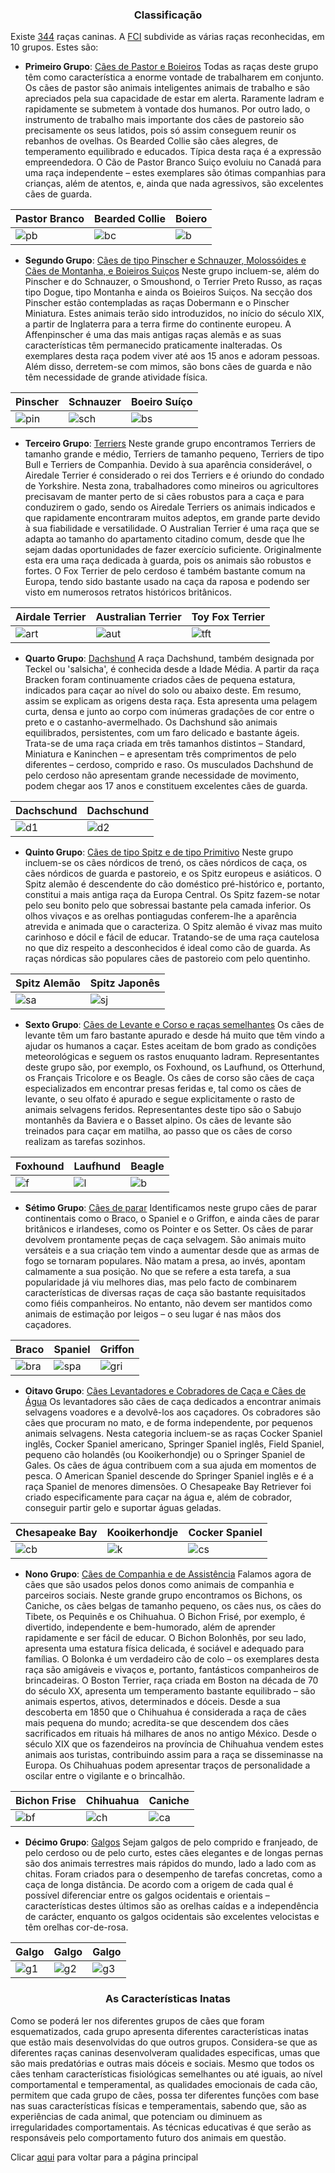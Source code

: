 <h3 style="text-align:center"> Classificação </h3>

Existe [344](https://en.wikipedia.org/wiki/List_of_dog_breeds) raças caninas. A [FCI](https://fci.be/en) subdivide as várias raças reconhecidas, em 10 grupos. Estes são: 

- **Primeiro Grupo**: [Cães de Pastor e Boieiros](https://www.fci.be/en/nomenclature/1-Sheepdogs-and-Cattledogs-except-Swiss-Cattledogs.html)
Todas as raças deste grupo têm como característica a enorme vontade de trabalharem em conjunto. Os cães de pastor são animais inteligentes animais de trabalho e são apreciados pela sua capacidade de estar em alerta. Raramente ladram e rapidamente se submetem à vontade dos humanos. Por outro lado, o instrumento de trabalho mais importante dos cães de pastoreio são precisamente os seus latidos, pois só assim conseguem reunir os rebanhos de ovelhas. Os Bearded Collie são cães alegres, de temperamento equilibrado e educados. Típica desta raça é a expressão empreendedora. O Cão de Pastor Branco Suiço evoluiu no  Canadá para uma raça independente – estes exemplares são ótimas companhias para crianças, além de atentos, e, ainda que nada agressivos, são excelentes cães de guarda.


| Pastor Branco | Bearded Collie | Boiero | 
| --- | --- | --- |
| ![pb](../imagens/caes/pastor_branco_suico.png) | ![bc](../imagens/caes/bearded_collie.png) | ![b](../imagens/caes/boeiro.png) |


- **Segundo Grupo**: [Cães de tipo Pinscher e Schnauzer, Molossóides e Cães de Montanha, e Boieiros Suiços](https://www.fci.be/en/nomenclature/2-Pinscher-and-Schnauzer-Molossoid-and-Swiss-Mountain-and-Cattledogs.html)
Neste grupo incluem-se, além do Pinscher e do Schnauzer, o Smoushond, o Terrier Preto Russo, as raças tipo Dogue, tipo Montanha e ainda os Boieiros Suiços. Na secção dos Pinscher estão contempladas as raças  Dobermann e o Pinscher Miniatura. Estes animais terão sido introduzidos, no início do século XIX, a partir de Inglaterra para a terra firme do continente europeu. A Affenpinscher é uma das mais antigas raças alemãs e as suas características têm permanecido praticamente inalteradas. Os exemplares desta raça podem viver até aos 15 anos e adoram pessoas. Além disso, derretem-se com mimos, são bons cães de guarda e não têm necessidade de grande atividade física.

| Pinscher | Schnauzer | Boeiro Suíço | 
| --- | --- | --- | 
| ![pin](../imagens/caes/pinscher.png) | ![sch](../imagens/caes/schnauzer.png) | ![bs](../imagens/caes/boeiro_suico.png) | 


- **Terceiro Grupo**: [Terriers](https://www.fci.be/en/nomenclature/3-Terriers.html)
Neste grande grupo encontramos Terriers de tamanho grande e médio, Terriers de tamanho pequeno, Terriers de tipo Bull e Terriers de Companhia. Devido à sua aparência considerável, o Airedale Terrier é considerado o rei dos Terriers e é oriundo do condado de Yorkshire. Nesta zona, trabalhadores como mineiros ou agricultores precisavam de manter perto de si cães robustos para a caça e para conduzirem o gado, sendo os Airedale Terriers os animais indicados e que rapidamente encontraram muitos adeptos, em grande parte devido à sua fiabilidade e versatilidade. O Australian Terrier é uma raça que se adapta ao tamanho do apartamento citadino comum, desde que lhe sejam dadas oportunidades de fazer exercício suficiente. Originalmente esta era uma raça dedicada à guarda, pois os animais são robustos e fortes. O Fox Terrier de pelo cerdoso é também bastante comum na Europa, tendo sido bastante usado na caça da raposa e podendo ser visto em numerosos retratos históricos britânicos.

| Airdale Terrier | Australian Terrier | Toy Fox Terrier | 
| --- | --- | --- | 
| ![art](../imagens/caes/airdaleter.png) | ![aut](../imagens/caes/australianter.png) | ![tft](../imagens/caes/toyfoxter.png)

- **Quarto Grupo**: [Dachshund](https://www.fci.be/en/nomenclature/4-Dachshunds.html)
A raça Dachshund, também designada por Teckel ou 'salsicha', é conhecida desde a Idade Média. A partir da raça Bracken foram continuamente criados cães de pequena estatura, indicados para caçar ao nível do solo ou abaixo deste. Em resumo, assim se explicam as origens desta raça. Esta apresenta uma pelagem curta, densa e junto ao corpo com inúmeras gradações de cor entre o preto e o castanho-avermelhado. Os Dachshund são animais equilibrados, persistentes, com um faro delicado e bastante ágeis. Trata-se de uma raça criada em três tamanhos distintos – Standard, Miniatura e Kaninchen – e apresentam três comprimentos de pelo diferentes – cerdoso, comprido e raso. Os musculados Dachshund de pelo cerdoso não apresentam grande necessidade de movimento, podem chegar aos 17 anos e constituem excelentes cães de guarda.

| Dachschund | Dachschund | 
| ---  | --- |
| ![d1](../imagens/caes/dachshund.png) | ![d2](../imagens/caes/dachschund2.png) | 


- **Quinto Grupo**: [Cães de tipo Spitz e de tipo Primitivo](https://www.fci.be/en/nomenclature/5-Spitz-and-primitive-types.html)
Neste grupo incluem-se os cães nórdicos de trenó, os cães nórdicos de caça, os cães nórdicos de guarda e pastoreio, e os Spitz europeus e asiáticos. O Spitz alemão é descendente do cão doméstico pré-histórico e, portanto, constitui a mais antiga raça da Europa Central. Os Spitz fazem-se notar pelo seu bonito pelo que sobressai bastante pela camada inferior. Os olhos vivaços e as orelhas pontiagudas conferem-lhe a aparência atrevida e animada que o caracteriza. O Spitz alemão é vivaz mas muito carinhoso e dócil e fácil de educar. Tratando-se de uma raça cautelosa no que diz respeito a desconhecidos é ideal como cão de guarda. As raças nórdicas são populares cães de pastoreio com pelo quentinho.

| Spitz Alemão | Spitz Japonês | 
| --- | --- |
| ![sa](../imagens/caes/germanspitz.png) | ![sj](../imagens/caes/japspitz.png) | 


- **Sexto Grupo**: [Cães de Levante e Corso e raças semelhantes](https://www.fci.be/en/nomenclature/6-Scent-hounds-and-related-breeds.html)
Os cães de levante têm um faro bastante apurado e desde há muito que têm vindo a ajudar os humanos a caçar. Estes aceitam de bom grado as condições meteorológicas e seguem os rastos enuquanto ladram. Representantes deste grupo são, por exemplo, os Foxhound, os Laufhund, os Otterhund, os Français Tricolore e os Beagle. Os cães de corso são cães de caça especializados em encontrar presas feridas e, tal como os cães de levante, o seu olfato é apurado e segue explicitamente o rasto de animais selvagens feridos. Representantes deste tipo são o Sabujo montanhês da Baviera e o Basset alpino. Os cães de levante são treinados para caçar em matilha, ao passo que os cães de corso realizam as tarefas sozinhos.

| Foxhound | Laufhund | Beagle | 
| --- | --- | --- | 
| ![f](../imagens/caes/foxhound.png) | ![l](../imagens/caes/laufhund.png) | ![b](../imagens/caes/beagle.png) | 

- **Sétimo Grupo**: [Cães de parar](https://www.fci.be/en/nomenclature/7-Pointing-Dogs.html)
Identificamos neste grupo cães de parar continentais como o Braco, o Spaniel e o Griffon, e ainda cães de parar britânicos e irlandeses, como os Pointer e os Setter. Os cães de parar devolvem prontamente peças de caça selvagem. São animais muito versáteis e a sua criação tem vindo a aumentar desde que as armas de fogo se tornaram populares. Não matam a presa, ao invés, apontam calmamente a sua posição. No que se refere a esta tarefa, a sua popularidade já viu melhores dias, mas pelo facto de combinarem características de diversas raças de caça são bastante requisitados como fiéis companheiros. No entanto, não devem ser mantidos como animais de estimação por leigos – o seu lugar é nas mãos dos caçadores.

| Braco | Spaniel | Griffon | 
| --- | --- | --- | 
| ![bra](../imagens/caes/braco.png) | ![spa](../imagens/caes/spaniel.png) | ![gri](../imagens/caes/griffon.png) | 

- **Oitavo Grupo**: [Cães Levantadores e Cobradores de Caça e Cães de Água](https://www.fci.be/en/nomenclature/8-Retrievers-Flushing-Dogs-Water-Dogs.html)
Os levantadores são cães de caça dedicados a encontrar animais selvagens voadores e a devolvê-los aos caçadores. Os cobradores são cães que procuram no mato, e de forma independente, por pequenos animais selvagens. Nesta categoria incluem-se as raças Cocker Spaniel inglês, Cocker Spaniel americano, Springer Spaniel inglês, Field Spaniel, pequeno cão holandês (ou  Kooikerhondje) ou o Springer Spaniel de Gales. Os cães de água contribuem com a sua ajuda em momentos de pesca. O American Spaniel descende do Springer Spaniel inglês e é a raça Spaniel de menores dimensões. O Chesapeake Bay Retriever foi criado especificamente para caçar na água e, além de cobrador, conseguir partir gelo e suportar águas geladas.

| Chesapeake Bay | Kooikerhondje | Cocker Spaniel | 
| --- | --- | --- |
| ![cb](../imagens/caes/chesapeakebay.png) | ![k](../imagens/caes/kooikerhonje.png) | ![cs](../imagens/caes/cockerspaniel.png) | 


- **Nono Grupo**: [Cães de Companhia e de Assistência](https://www.fci.be/en/nomenclature/9-Companion-and-Toy-Dogs.html)
Falamos agora de cães que são usados pelos donos como animais de companhia e parceiros sociais. Neste grande grupo encontramos os Bichons, os Caniche, os cães belgas de tamanho pequeno, os cães nus, os cães do Tibete, os Pequinês e os Chihuahua.  O Bichon Frisé, por exemplo, é divertido, independente e bem-humorado, além de aprender rapidamente e ser fácil de educar. O Bichon Bolonhês, por seu lado, apresenta uma estatura física delicada, é sociável e adequado para famílias. O Bolonka é um verdadeiro cão de colo – os exemplares desta raça são amigáveis e vivaços e, portanto, fantásticos companheiros de brincadeiras. O Boston Terrier, raça criada em Boston na década de 70 do século XX, apresenta um temperamento bastante equilibrado – são animais espertos, ativos, determinados e dóceis. Desde a sua descoberta em 1850 que o Chihuahua é considerada a raça de cães mais pequena do mundo; acredita-se que descendem dos cães sacrificados em rituais há milhares de anos no antigo México. Desde o século XIX que os fazendeiros na província de Chihuahua vendem estes animais aos turistas, contribuindo assim para a raça se disseminasse na Europa. Os Chihuahuas podem apresentar traços de personalidade a oscilar entre o vigilante e o brincalhão.

| Bichon Frise | Chihuahua | Caniche | 
| --- | --- | --- | 
| ![bf](../imagens/caes/bichonfrise.png) | ![ch](../imagens/caes/chihuaua.png) | ![ca](../imagens/caes/caniche.png) | 


- **Décimo Grupo**: [Galgos](https://www.fci.be/en/nomenclature/10-Sighthounds.html)
Sejam galgos de pelo comprido e franjeado, de pelo cerdoso ou de pelo curto, estes cães elegantes e de longas pernas são dos animais terrestres mais rápidos do mundo, lado a lado com as chitas. Foram criados para o desempenho de tarefas concretas, como a caça de longa distância. De acordo com a origem de cada qual é possível diferenciar entre os galgos ocidentais e orientais – características destes últimos são as orelhas caídas e a independência de carácter, enquanto os galgos ocidentais são excelentes velocistas e têm orelhas cor-de-rosa.

| Galgo | Galgo | Galgo | 
| --- | --- | --- | 
| ![g1](../imagens/caes/galgo.png) | ![g2](../imagens/caes/galgo1.png) | ![g3](../imagens/caes/galgo2.png)  | 

<h3 style="text-align:center">As Características Inatas</h3>

Como se poderá ler nos diferentes grupos de cães que foram esquematizados, cada grupo apresenta diferentes características inatas que estão mais desenvolvidas do que outros grupos. Considera-se que as diferentes raças caninas desenvolveram qualidades especificas, umas que são mais predatórias e outras mais dóceis e sociais. Mesmo que todos os cães tenham características fisiológicas semelhantes ou até iguais, ao nível comportamental e temperamental, as qualidades emocionais de cada cão, permitem que cada grupo de cães, possa ter diferentes funções com base nas suas características físicas e temperamentais, sabendo que, são as experiências de cada animal, que potenciam ou diminuem as irregularidades comportamentais. As técnicas educativas é que serão as responsáveis pelo comportamento futuro dos animais em questão. 

Clicar [aqui](../README.md) para voltar para a página principal